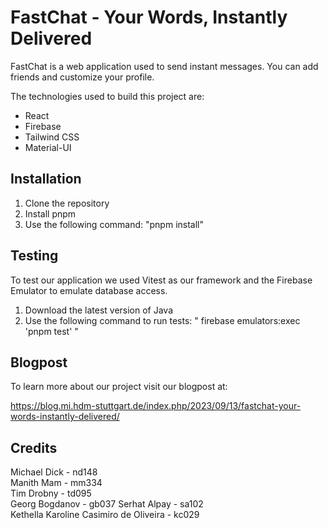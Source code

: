 # FastChat - Your Words, Instantly Delivered

FastChat is a web application used to send instant messages. You can add friends and customize your profile.

The technologies used to build this project are:

- React
- Firebase
- Tailwind CSS
- Material-UI

## Installation

1. Clone the repository
2. Install pnpm
3. Use the following command: "pnpm install"

## Testing

To test our application we used Vitest as our framework and the Firebase Emulator to emulate database access.

1. Download the latest version of Java
2. Use the following command to run tests: " firebase emulators:exec 'pnpm test' "

## Blogpost 

To learn more about our project visit our blogpost at:

https://blog.mi.hdm-stuttgart.de/index.php/2023/09/13/fastchat-your-words-instantly-delivered/ 

## Credits

Michael Dick                            - nd148             
Manith Mam                              - mm334                
Tim Drobny                              - td095            
Georg Bogdanov                          - gb037
Serhat Alpay                            - sa102          
Kethella Karoline Casimiro de Oliveira  - kc029
                        
